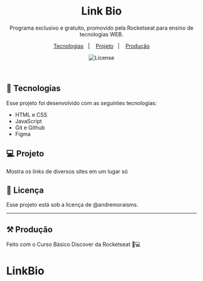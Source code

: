 <h1 align="center"> Link Bio </h1>

<p align="center">
Programa exclusivo e gratuito, promovido pela Rocketseat para ensino de tecnologias WEB.
</p>

<p align="center">
  <a href="#-tecnologias">Tecnologias</a>&nbsp;&nbsp;&nbsp;|&nbsp;&nbsp;&nbsp;
  <a href="#-projeto">Projeto</a>&nbsp;&nbsp;&nbsp;|&nbsp;&nbsp;&nbsp;
  <a href="#memo-licença">Produção</a>
</p>

<p align="center">
  <img alt="License" src="./avatar-andre-claro.png">
</p>

<br>

<p align="center">

## 🚀 Tecnologias

Esse projeto foi desenvolvido com as seguintes tecnologias:

- HTML e CSS
- JavaScript
- Git e Github
- Figma

## 💻 Projeto

Mostra os links de diversos sites em um lugar só

## 🔖 Licença

Esse projeto está sob a licença de @andremoraisms.

---

## ⚒️ Produção

Feito com o Curso Básico Discover da Rocketseat 🚀💻
# LinkBio
